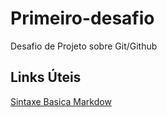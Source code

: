 # Primeiro-desafio
Desafio de Projeto sobre Git/Github

## Links Úteis
[Sintaxe Basica Markdow](https://www.markdownguide.org/basic-syntax/)
